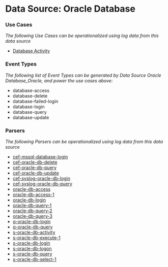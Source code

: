 Data Source: Oracle Database
============================

### Use Cases

_The following Use Cases can be operationalized using log data from this data source_

* [Database Activity](usecase_database_activity.md)


### Event Types

_The following list of Event Types can be generated by Data Source Oracle Database_Oracle, and power the use cases above:_

- database-access
- database-delete
- database-failed-login
- database-login
- database-query
- database-update


### Parsers

_The following Parsers can be operationalized using log data from this data source_

* [cef-mssql-database-login](parserContent_cef-mssql-database-login.md)
* [cef-oracle-db-delete](parserContent_cef-oracle-db-delete.md)
* [cef-oracle-db-query](parserContent_cef-oracle-db-query.md)
* [cef-oracle-db-update](parserContent_cef-oracle-db-update.md)
* [cef-syslog-oracle-db-login](parserContent_cef-syslog-oracle-db-login.md)
* [cef-syslog-oracle-db-query](parserContent_cef-syslog-oracle-db-query.md)
* [oracle-db-access](parserContent_oracle-db-access.md)
* [oracle-db-access-1](parserContent_oracle-db-access-1.md)
* [oracle-db-login](parserContent_oracle-db-login.md)
* [oracle-db-query-1](parserContent_oracle-db-query-1.md)
* [oracle-db-query-2](parserContent_oracle-db-query-2.md)
* [oracle-db-query-3](parserContent_oracle-db-query-3.md)
* [q-oracle-db-login](parserContent_q-oracle-db-login.md)
* [q-oracle-db-query](parserContent_q-oracle-db-query.md)
* [s-oracle-db-activity](parserContent_s-oracle-db-activity.md)
* [s-oracle-db-execute-1](parserContent_s-oracle-db-execute-1.md)
* [s-oracle-db-login](parserContent_s-oracle-db-login.md)
* [s-oracle-db-logon](parserContent_s-oracle-db-logon.md)
* [s-oracle-db-query](parserContent_s-oracle-db-query.md)
* [s-oracle-db-select-1](parserContent_s-oracle-db-select-1.md)
